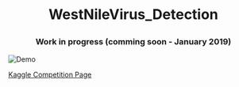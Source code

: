 # <p align="center">WestNileVirus_Detection</p>
### <p align="center">Work in progress (comming soon - January 2019)</p>

![Demo](https://user-images.githubusercontent.com/24357654/51148021-7f99f500-182a-11e9-8d2c-f075dbf3e566.png)

[Kaggle Competition Page](https://www.kaggle.com/c/predict-west-nile-virus)